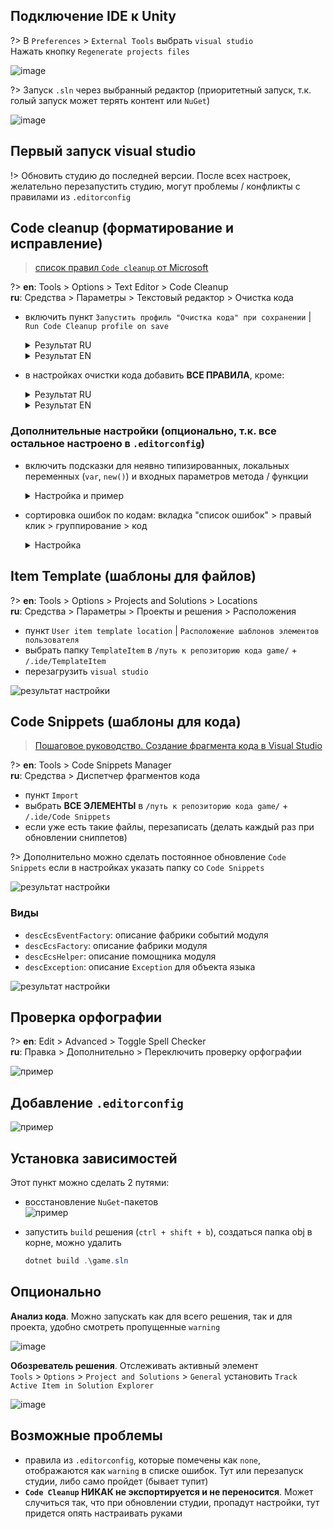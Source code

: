 ## Подключение IDE к Unity

?>
В `Preferences` > `External Tools` выбрать `visual studio`  
Нажать кнопку `Regenerate projects files`

![image](../_images/start-unity-external-tools.jpg)

?> Запуск `.sln` через выбранный редактор (приоритетный запуск, т.к. голый запуск может терять контент или `NuGet`)

![image](../_images/start-unity-open-sln.jpg)

## Первый запуск visual studio

!> Обновить студию до последней версии. После всех настроек, желательно перезапустить студию, могут проблемы / конфликты с правилами из `.editorconfig`

## Code cleanup (форматирование и исправление)

> [список правил `Code cleanup` от Microsoft](https://learn.microsoft.com/en-us/visualstudio/ide/code-styles-and-code-cleanup?view=vs-2022#code-cleanup-settings)

?>
**en**: Tools > Options > Text Editor > Code Cleanup  
**ru**: Средства > Параметры > Текстовый редактор > Очистка кода

-   включить пункт `Запустить профиль "Очистка кода" при сохранении` | `Run Code Cleanup profile on save`

    <details>
      <summary>Результат RU</summary>
      <img src="../_images/code-cleanup-on-save-ru.png" alt="настройки при ru локализации">
    </details>
    <details>
      <summary>Результат EN</summary>
      <img src="../_images/code-cleanup-on-save-en.png" alt="настройки при en локализации">
    </details>

-   в настройках очистки кода добавить **ВСЕ ПРАВИЛА**, кроме:

    <details>
      <summary>Результат RU</summary>
      <img src="../_images/code-cleanup-rules-ru.png" alt="настройки при ru локализации">
    </details>
    <details>
      <summary>Результат EN</summary>
      <img src="../_images/code-cleanup-rules-en.png" alt="настройки при en локализации">
    </details>

### Дополнительные настройки (опционально, т.к. все остальное настроено в `.editorconfig`)

-   включить подсказки для неявно типизированных, локальных переменных (`var`, `new()`) и входных параметров метода / функции

    <details>
      <summary>Настройка и пример</summary>
      <img src="../_images/code-cleanup-visual-studio-parameters.png" alt="настройки">
      <img src="../_images/code-cleanup-visual-studio-parameters-example.png" alt="пример">
    </details>

-   сортировка ошибок по кодам: вкладка "список ошибок" > правый клик > группирование > код

    <details>
      <summary>Настройка</summary>
      <img src="../_images/code-cleanup-visual-studio-sort-list-errors.png" alt="пример">
    </details>

## Item Template (шаблоны для файлов)

?>
**en**: Tools > Options > Projects and Solutions > Locations  
**ru**: Средства > Параметры > Проекты и решения > Расположения

-   пункт `User item template location` | `Расположение шаблонов элементов пользователя`
-   выбрать папку `TemplateItem` в `/путь к репозиторию кода game/` + `/.ide/TemplateItem`
-   перезагрузить `visual studio`

![результат настройки](../_images/item-template-result.jpg)

## Code Snippets (шаблоны для кода)

> [Пошаговое руководство. Создание фрагмента кода в Visual Studio](https://learn.microsoft.com/ru-ru/visualstudio/ide/walkthrough-creating-a-code-snippet?view=vs-2022)

?>
**en**: Tools > Code Snippets Manager  
**ru**: Средства > Диспетчер фрагментов кода

-   пункт `Import`
-   выбрать **ВСЕ ЭЛЕМЕНТЫ** в `/путь к репозиторию кода game/` + `/.ide/Code Snippets`
-   если уже есть такие файлы, перезаписать (делать каждый раз при обновлении сниппетов)

?> Дополнительно можно сделать постоянное обновление `Code Snippets` если в настройках указать папку со `Code Snippets`

![результат настройки](../_images/permanent-update-snippets.png)

### Виды

-   `descEcsEventFactory`: описание фабрики событий модуля
-   `descEcsFactory`: описание фабрики модуля
-   `descEcsHelper`: описание помощника модуля
-   `descException`: описание `Exception` для объекта языка

![результат настройки](../_images/code-snippets-result.png)

## Проверка орфографии

?>
**en**: Edit > Advanced > Toggle Spell Checker  
**ru**: Правка > Дополнительно > Переключить проверку орфографии

![пример](../_images/visual-studio-toggle-spell-checker.jpg)

## Добавление `.editorconfig`

![пример](../_images/visual-studio-sln-add-editorconfig.png)

## Установка зависимостей

Этот пункт можно сделать 2 путями:

-   восстановление `NuGet`-пакетов  
    ![пример](../_images/visual-studio-restore-nuget.png)

-   запустить `build` решения (`ctrl + shift + b`), создаться папка obj в корне, можно удалить
    ```powershell
    dotnet build .\game.sln
    ```

## Опционально

**Анализ кода**. Можно запускать как для всего решения, так и для проекта, удобно смотреть пропущенные `warning`

![image](../_images/first-start-analysis.png)

**Обозреватель решения**. Отслеживать активный элемент  
`Tools` > `Options` > `Project and Solutions` > `General` установить `Track Active Item in Solution Explorer`

![image](../_images/track-active-item-explorer-solution.jpg)

## Возможные проблемы

-   правила из `.editorconfig`, которые помечены как `none`, отображаются как `warning` в списке ошибок. Тут или перезапуск студии, либо само пройдет (бывает тупит)
-   **`Code Cleanup` НИКАК не экспортируется и не переносится**. Может случиться так, что при обновлении студии, пропадут настройки, тут придется опять настраивать руками
